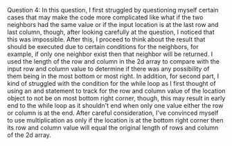 Question 4: In this question, I first struggled by questioning myself certain cases that may make the code more complicated like what if the two neighbors had the same value or if the input location is at the last row and last column, though, after looking carefully at the question, I noticed that this was impossible. After this, I proceed to think about the result that should be executed due to certain conditions for the neighbors, for example, if only one neighbor exist then that neighbor will be returned. I used the length of the row and column in the 2d array to compare with the input row and column value to determine if there was any possibility of them being in the most bottom or most right. In addition, for second part, I kind of struggled with the condition for the while loop as I first thought of using an and statement to track for the row and column value of the location object to not be on most bottom right corner, though, this may result in early end to the while loop as it shouldn't end when only one value either the row or column is at the end. After careful consideration, I've convinced myself to use multiplication as only if the location is at the bottom right corner then its row and column value will equal the original length of rows and column of the 2d array.
